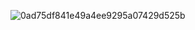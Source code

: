 


![0ad75df841e49a4ee9295a07429d525b](https://github.com/user-attachments/assets/89fcbd97-8f60-47ca-abc8-8ea161f77ee0)





         
